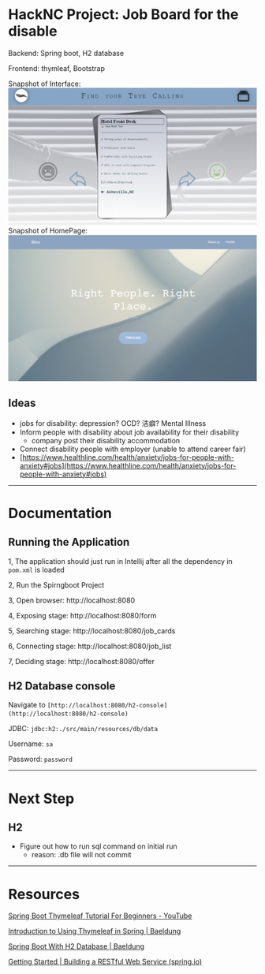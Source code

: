# HackNC Project: Job Board for the disable

Backend: Spring boot, H2 database

Frontend: thymleaf, Bootstrap

Snapshot of Interface:
![SnapShot](Interface-Design.png)
Snapshot of HomePage:
![SnapShot](hackathon-frontpage.png)


## Ideas

- jobs for disability: depression? OCD? 洁癖? Mental Illness
- Inform people with disability about job availability for their disability
  - company post their disability accommodation
- Connect disability people with employer (unable to attend career fair)
- [https://www.healthline.com/health/anxiety/jobs-for-people-with-anxiety#jobs](https://www.healthline.com/health/anxiety/jobs-for-people-with-anxiety#jobs)

---

# Documentation

## Running the Application

1, The application should just run in Intellij after all the dependency in `pom.xml` is loaded

2, Run the Spirngboot Project

3, Open browser: http://localhost:8080

4, Exposing stage: http://localhost:8080/form

5, Searching stage: http://localhost:8080/job_cards

6, Connecting stage: http://localhost:8080/job_list

7, Deciding stage: http://localhost:8080/offer

## H2 Database console

Navigate to `[http://localhost:8080/h2-console](http://localhost:8080/h2-console)`

JDBC: `jdbc:h2:./src/main/resources/db/data`

Username: `sa`

Password: `password`

---

# Next Step

## H2

- Figure out how to run sql command on initial run
  - reason: .db file will not commit

---

# Resources

[Spring Boot Thymeleaf Tutorial For Beginners - YouTube](https://www.youtube.com/watch?v=hoVUmn8ZCOo)

[Introduction to Using Thymeleaf in Spring | Baeldung](https://www.baeldung.com/thymeleaf-in-spring-mvc)

[Spring Boot With H2 Database | Baeldung](https://www.baeldung.com/spring-boot-h2-database)

[Getting Started | Building a RESTful Web Service (spring.io)](https://spring.io/guides/gs/rest-service/)
